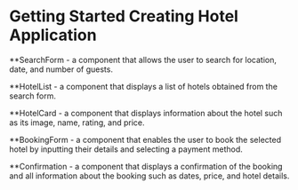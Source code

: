 # Getting Started Creating Hotel Application


**SearchForm - a component that allows the user to search for location, date, and number of guests.

**HotelList - a component that displays a list of hotels obtained from the search form.

**HotelCard - a component that displays information about the hotel such as its image, name, rating, and price.

**BookingForm - a component that enables the user to book the selected hotel by inputting their details and selecting a payment method.

**Confirmation - a component that displays a confirmation of the booking and all information about the booking such as dates, price, and hotel details.